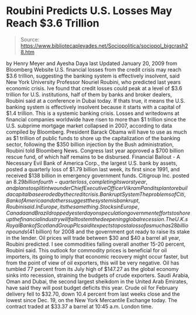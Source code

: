 # Roubini Predicts U.S. Losses May Reach $3.6 Trillion

> Source: https://www.bibliotecapleyades.net/Sociopolitica/sociopol_bigcrash28.htm

by Henry Meyer and Ayesha Daya
last Updated January 20, 2009
from
Bloomberg Website
U.S. financial losses from the credit crisis may reach $3.6 trillion,
suggesting the banking system is effectively insolvent, said New York
University Professor Nouriel Roubini, who predicted last years
economic crisis.
Ive found that credit losses could peak at
a level of $3.6 trillion for U.S. institutions, half of them by banks
and broker dealers, Roubini said at a conference in Dubai today.
If thats true, it means the U.S. banking
system is effectively insolvent because it starts with a capital of $1.4
trillion. This is a systemic banking crisis.
Losses and writedowns at financial
companies worldwide have risen to more than $1 trillion since the U.S.
subprime mortgage market collapsed in 2007, according to data compiled by
Bloomberg.
President
Barack Obama will have to use as much as $1 trillion of public
funds to shore up the capitalization of the banking sector, following the
$350 billion injection by the
Bush administration, Roubini told
Bloomberg
News.
Congress last year approved a $700 billion rescue fund, of which half
remains to be disbursed.
Financial Bailout - A Necessary Evil
Bank of America Corp., the largest U.S. bank by assets, posted a quarterly
loss of $1.79 billion last week, its first since 1991, and received $138
billion in emergency government funds.
Citigroup Inc. posted an $8.29 billion
fourth-quarter loss, completing its worst year, and plans to split in two
under Chief Executive Officer Vikram Pandits plan to rebuild a capital base
eroded by the credit crisis.
Bankrupt System
The problems of Citi, Bank of America and
others suggest the system is bankrupt, Roubini said. In Europe, its
the same thing.
Stocks in Europe, Canada and Brazil dropped
yesterday on speculation government efforts to shore up the financial
industry will fail to stem the deepening global recession. The U.K.s Royal
Bank of Scotland Group Plc said it expects to post a loss of as much as 28
billion pounds ($41 billion) for 2008 and the government got ready to raise
its stake in the lender.
Oil prices will trade between $30 and $40 a barrel all year, Roubini
predicted.
I see commodities falling overall another
15-20 percent, Roubini said. This outlook for commodity prices is
beneficial for oil importers, its going to imply that economic recovery
might occur faster, but from the point of view of oil exporters, this
will be very negative.
Oil has tumbled 77 percent from its July high of
$147.27 as the global economy sinks into recession, straining the budgets of
crude exporters. Saudi Arabia, Oman and Dubai, the second largest sheikdom
in the United Arab Emirates, have said they will post budget deficits this
year.
Crude oil for February delivery fell to $32.70, down 10.4 percent from last
weeks close and the lowest since Dec. 19, on the New York Mercantile
Exchange today.
The contract traded at $33.37 a barrel at 10:45
a.m. London time.
